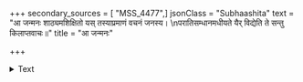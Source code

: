 +++
secondary_sources = [ "MSS_4477",]
jsonClass = "Subhaashita"
text = "आ जन्मनः शाठ्यमशिक्षितो यस् तस्याप्रमाणं वचनं जनस्य।  \nपरातिसम्धानमधीयते यैर् विद्येति ते सन्तु किलाप्तवाचः॥"
title = "आ जन्मनः"

+++

<details><summary>Text</summary>

आ जन्मनः शाठ्यमशिक्षितो यस् तस्याप्रमाणं वचनं जनस्य।  
परातिसम्धानमधीयते यैर् विद्येति ते सन्तु किलाप्तवाचः॥
</details>
